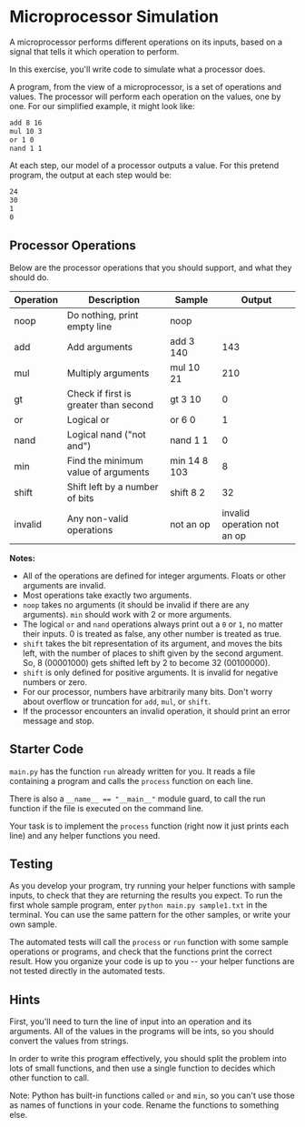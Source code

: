 # Microprocessor Simulation

A microprocessor performs different operations on its inputs, based on a signal
that tells it which operation to perform.

In this exercise, you'll write code to simulate what a processor does.

A program, from the view of a microprocessor, is a set of operations and values.
The processor will perform each operation on the values, one by one. For our simplified
example, it might look like:

```txt
add 8 16
mul 10 3
or 1 0
nand 1 1
```

At each step, our model of a processor outputs a value. For this
pretend program, the output at each step would be:

```txt
24
30
1
0
```

## Processor Operations

Below are the processor operations that you should support, and what they should do.

| Operation 	| Description                           	| Sample       	| Output 	|
|-----------	|---------------------------------------	|--------------	|--------	|
| noop      	| Do nothing, print empty line          	| noop         	|        	|
| add       	| Add arguments                         	| add 3 140    	| 143    	|
| mul       	| Multiply arguments                    	| mul 10 21    	| 210    	|
| gt        	| Check if first is greater than second 	| gt 3 10      	| 0      	|
| or        	| Logical or                            	| or 6 0       	| 1      	|
| nand      	| Logical nand ("not and")              	| nand 1 1     	| 0      	|
| min       	| Find the minimum value of arguments   	| min 14 8 103 	| 8      	|
| shift     	| Shift left by a number of bits        	| shift 8 2    	| 32     	|
| invalid     | Any non-valid operations                | not an op     | invalid operation not an op |

**Notes:**

* All of the operations are defined for integer arguments. Floats or other 
    arguments are invalid.
* Most operations take exactly two arguments.
* `noop` takes no arguments (it should be invalid if there are any arguments). 
    `min` should work with 2 or more arguments.
* The logical `or` and `nand` operations always print out a `0` or `1`, no matter
    their inputs. 0 is treated as false, any other number is treated as true.
* `shift` takes the bit representation of its argument, and moves the bits left,
    with the number of places to shift given by the second argument. So, 8
    (00001000) gets shifted left by 2 to become 32 (00100000).
* `shift` is only defined for positive arguments. It is invalid for negative numbers or zero.
* For our processor, numbers have arbitrarily many bits. Don't worry about
    overflow or truncation for `add`, `mul`, or `shift`.
* If the processor encounters an invalid operation, it should print an error 
    message and stop.

## Starter Code

`main.py` has the function `run` already written for you. It reads a file
containing a program and calls the `process` function on each line.

There is also a `__name__ == "__main__"` module guard, to call the run function 
if the file is executed on the command line.

Your task is to implement the `process` function (right now it just prints each 
line) and any helper functions you need.

## Testing

As you develop your program, try running your helper functions with sample
inputs, to check that they are returning the results you expect. To run the
first whole sample program, enter `python main.py sample1.txt` in the terminal.
You can use the same pattern for the other samples, or write your own sample.

The automated tests will call the `process` or `run` function with some sample 
operations or programs, and check that the functions print the correct result. 
How you organize your code is up to you -- your helper functions are not tested 
directly in the automated tests.

## Hints

First, you'll need to turn the line of input into an operation and its
arguments. All of the values in the programs will be ints, so you should convert
the values from strings.

In order to write this program effectively, you should split the problem into
lots of small functions, and then use a single function to decides which other 
function to call.

Note: Python has built-in functions called `or` and `min`, so you can't use
those as names of functions in your code. Rename the functions to something
else.
